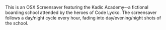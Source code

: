 This is an OSX Screensaver featuring the Kadic Academy--a fictional boarding school attended by the heroes of Code Lyoko. The screensaver follows a day/night cycle every hour, fading into day/evening/night shots of the school.
